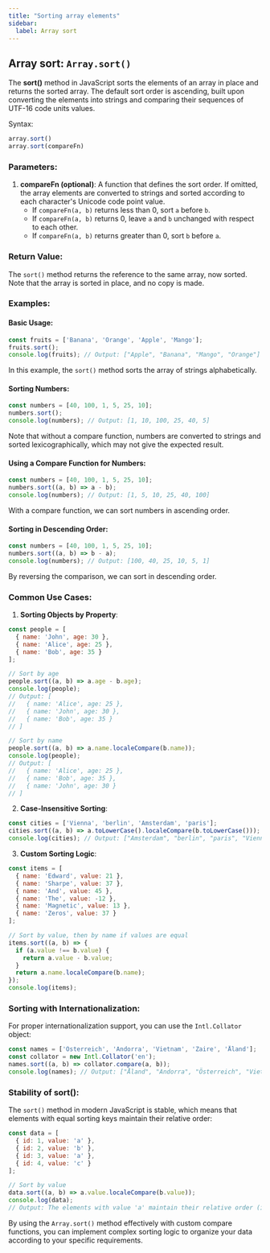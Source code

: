 ```yaml
---
title: "Sorting array elements"
sidebar:
  label: Array sort
---
```


## Array sort: `Array.sort()`

The **sort()** method in JavaScript sorts the elements of an array in place and returns the sorted array. The default sort order is ascending, built upon converting the elements into strings and comparing their sequences of UTF-16 code units values.

Syntax:
```javascript
array.sort()
array.sort(compareFn)
```

### Parameters:

1. **compareFn (optional)**: A function that defines the sort order. If omitted, the array elements are converted to strings and sorted according to each character's Unicode code point value.
   - If `compareFn(a, b)` returns less than 0, sort `a` before `b`.
   - If `compareFn(a, b)` returns 0, leave `a` and `b` unchanged with respect to each other.
   - If `compareFn(a, b)` returns greater than 0, sort `b` before `a`.

### Return Value:

The `sort()` method returns the reference to the same array, now sorted. Note that the array is sorted in place, and no copy is made.

### Examples:

#### Basic Usage:

```javascript
const fruits = ['Banana', 'Orange', 'Apple', 'Mango'];
fruits.sort();
console.log(fruits); // Output: ["Apple", "Banana", "Mango", "Orange"]
```

In this example, the `sort()` method sorts the array of strings alphabetically.

#### Sorting Numbers:

```javascript
const numbers = [40, 100, 1, 5, 25, 10];
numbers.sort();
console.log(numbers); // Output: [1, 10, 100, 25, 40, 5]
```

Note that without a compare function, numbers are converted to strings and sorted lexicographically, which may not give the expected result.

#### Using a Compare Function for Numbers:

```javascript
const numbers = [40, 100, 1, 5, 25, 10];
numbers.sort((a, b) => a - b);
console.log(numbers); // Output: [1, 5, 10, 25, 40, 100]
```

With a compare function, we can sort numbers in ascending order.

#### Sorting in Descending Order:

```javascript
const numbers = [40, 100, 1, 5, 25, 10];
numbers.sort((a, b) => b - a);
console.log(numbers); // Output: [100, 40, 25, 10, 5, 1]
```

By reversing the comparison, we can sort in descending order.

### Common Use Cases:

1. **Sorting Objects by Property**:

```javascript
const people = [
  { name: 'John', age: 30 },
  { name: 'Alice', age: 25 },
  { name: 'Bob', age: 35 }
];

// Sort by age
people.sort((a, b) => a.age - b.age);
console.log(people);
// Output: [
//   { name: 'Alice', age: 25 },
//   { name: 'John', age: 30 },
//   { name: 'Bob', age: 35 }
// ]

// Sort by name
people.sort((a, b) => a.name.localeCompare(b.name));
console.log(people);
// Output: [
//   { name: 'Alice', age: 25 },
//   { name: 'Bob', age: 35 },
//   { name: 'John', age: 30 }
// ]
```

2. **Case-Insensitive Sorting**:

```javascript
const cities = ['Vienna', 'berlin', 'Amsterdam', 'paris'];
cities.sort((a, b) => a.toLowerCase().localeCompare(b.toLowerCase()));
console.log(cities); // Output: ["Amsterdam", "berlin", "paris", "Vienna"]
```

3. **Custom Sorting Logic**:

```javascript
const items = [
  { name: 'Edward', value: 21 },
  { name: 'Sharpe', value: 37 },
  { name: 'And', value: 45 },
  { name: 'The', value: -12 },
  { name: 'Magnetic', value: 13 },
  { name: 'Zeros', value: 37 }
];

// Sort by value, then by name if values are equal
items.sort((a, b) => {
  if (a.value !== b.value) {
    return a.value - b.value;
  }
  return a.name.localeCompare(b.name);
});
console.log(items);
```

### Sorting with Internationalization:

For proper internationalization support, you can use the `Intl.Collator` object:

```javascript
const names = ['Österreich', 'Andorra', 'Vietnam', 'Zaire', 'Åland'];
const collator = new Intl.Collator('en');
names.sort((a, b) => collator.compare(a, b));
console.log(names); // Output: ["Åland", "Andorra", "Österreich", "Vietnam", "Zaire"]
```

### Stability of sort():

The `sort()` method in modern JavaScript is stable, which means that elements with equal sorting keys maintain their relative order:

```javascript
const data = [
  { id: 1, value: 'a' },
  { id: 2, value: 'b' },
  { id: 3, value: 'a' },
  { id: 4, value: 'c' }
];

// Sort by value
data.sort((a, b) => a.value.localeCompare(b.value));
console.log(data);
// Output: The elements with value 'a' maintain their relative order (id 1 before id 3)
```

By using the `Array.sort()` method effectively with custom compare functions, you can implement complex sorting logic to organize your data according to your specific requirements. 